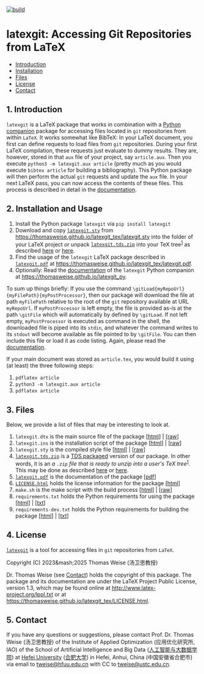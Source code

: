 [![build](https://github.com/thomasWeise/latexgit_tex/actions/workflows/build.yaml/badge.svg)](https://github.com/thomasWeise/latexgit_tex/actions/workflows/build.yaml)

# latexgit: Accessing Git Repositories from LaTeX

- [Introduction](#1-introduction)
- [Installation](#2-installation)
- [Files](#3-files)
- [License](#4-license)
- [Contact](#5-contact)


## 1. Introduction
`latexgit` is a LaTeX package that works in combination with a [Python companion](https://thomasweise.github.io/latexgit_py) package for accessing files located in `git` repositories from within `LaTeX`.
It works somewhat like BibTeX:
In your LaTeX document, you first can define requests to load files from `git` repositories.
During your first LaTeX compilation, these requests just evaluate to dummy results.
They are, however, stored in that `aux` file of your project, say `article.aux`.
Then you execute `python3 -m latexgit.aux article` (pretty much as you would execute `bibtex article` for building a bibliography).
This Python package will then perform the actual `git` requests and update the `aux` file.
In your next LaTeX pass, you can now access the contents of these files.
This process is described in detail in the [documentation](https://thomasweise.github.io/latexgit_tex/latexgit.pdf). 

## 2. Installation and Usage
1. Install the Python package `latexgit` via `pip install latexgit`
2. Download and copy [`latexgit.sty`](https://thomasweise.github.io/latexgit_tex/latexgit.sty) from <https://thomasweise.github.io/latexgit_tex/latexgit.sty> into the folder of your LaTeX project *or* unpack [`latexgit.tds.zip`](https://thomasweise.github.io/latexgit_tex/latexgit.tds.zip) into your TeX tree<sup>[1](https://ctan.org/TDS-guidelines)</sup> as described [here](https://texfaq.org/FAQ-inst-tds-zip) or [here](https://tex.stackexchange.com/questions/30307). 
3. Find the usage of the `latexgit` LaTeX package described in [`latexgit.pdf`](https://thomasweise.github.io/latexgit_tex/latexgit.pdf) at <https://thomasweise.github.io/latexgit_tex/latexgit.pdf>. 
4. Optionally: Read the [documentation](https://thomasweise.github.io/latexgit_py) of the `latexgit` Python companion at <https://thomasweise.github.io/latexgit_py>.

To sum up things briefly:
If you use the command `\gitLoad{myRepoUrl}{myFilePath}{myPostProcessor}`, then our package will download the file at path `myFilePath` relative to the root of the `git` repository available at URL `myRepoUrl`.
If `myPostProcessor` is left empty, the file is provided as-is at the path `\gitFile` which will automatically by defined by `\gitLoad`.
If not left empty, `myPostProcessor` is executed as command in the shell, the downloaded file is piped into its `stdin`, and whatever the command writes to its `stdout` will become available as file pointed to by `\gitFile`.
You can then include this file or load it as code listing.
Again, please read the [documentation](https://thomasweise.github.io/latexgit_tex/latexgit.pdf).

If your main document was stored as `article.tex`, you would build it using (at least) the three following steps:

1. `pdflatex article`
2. `python3 -m latexgit.aux article`
3. `pdflatex article`

## 3. Files
Below, we provide a list of files that may be interesting to look at.

1. `latexgit.dtx` is the main source file of the package [[html](https://thomasweise.github.io/latexgit_tex/latexgit_dtx.html)] | [[raw](https://thomasweise.github.io/latexgit_tex/latexgit.dtx)]
2. `latexgit.ins` is the installation script of the package [[html](https://thomasweise.github.io/latexgit_tex/latexgit_ins.html)] | [[raw](https://thomasweise.github.io/latexgit_tex/latexgit.ins)]
3. `latexgit.sty` is the compiled style file [[html](https://thomasweise.github.io/latexgit_tex/latexgit_sty.html)] | [[raw](https://thomasweise.github.io/latexgit_tex/latexgit.sty)]
4. [`latexgit.tds.zip`](https://thomasweise.github.io/latexgit_tex/latexgit.tds.zip) is a [TDS packaged](https://ctan.org/TDS-guidelines) version of our package.
   In other words, it is an <em>a `.zip` file that is ready to unzip into a user's TeX tree</em><sup>[1](https://ctan.org/TDS-guidelines)</sup>.
   This may be done as described [here](https://texfaq.org/FAQ-inst-tds-zip) or [here](https://tex.stackexchange.com/questions/30307).
5. [`latexgit.pdf`](https://thomasweise.github.io/latexgit_tex/latexgit.pdf) is the documentation of the package [[pdf](https://thomasweise.github.io/latexgit_tex/latexgit.pdf)]
6. [`LICENSE.html`](https://thomasweise.github.io/latexgit_tex/LICENSE.html) holds the license information for the package [[html](https://thomasweise.github.io/latexgit_tex/LICENSE.html)]
7. `make.sh` is the make script with the build process [[html](https://thomasweise.github.io/latexgit_tex/make.html)] | [[raw](https://thomasweise.github.io/latexgit_tex/make.sh)]
8. `requirements.txt` holds the Python requirements for using the package [[html](https://thomasweise.github.io/latexgit_tex/requirements.html)] | [[txt](https://thomasweise.github.io/latexgit_tex/requirements.txt)]
9. `requirements-dev.txt` holds the Python requirements for building the package [[html](https://thomasweise.github.io/latexgit_tex/requirements-dev.html)] | [[txt](https://thomasweise.github.io/latexgit_tex/requirements-dev.txt)]

## 4. License
[`latexgit`](https://thomasweise.github.io/latexgit_py) is a tool for accessing files in `git` repositories from `LaTeX`.

Copyright (C) 2023&mash;2025 Thomas Weise (汤卫思教授)

Dr. Thomas Weise (see [Contact](#4-contact)) holds the copyright of this package.
The package and its documentation are under the LaTeX Project Public License, version 1.3, which may be found online at <http://www.latex-project.org/lppl.txt> or at <https://thomasweise.github.io/latexgit_tex/LICENSE.html>.

## 5. Contact
If you have any questions or suggestions, please contact
Prof. Dr. Thomas Weise (汤卫思教授) of the 
Institute of Applied Optimization (应用优化研究所, IAO) of the
School of Artificial Intelligence and Big Data ([人工智能与大数据学院](http://www.hfuu.edu.cn/aibd/)) at
[Hefei University](http://www.hfuu.edu.cn/english/) ([合肥大学](http://www.hfuu.edu.cn/)) in
Hefei, Anhui, China (中国安徽省合肥市) via
email to [tweise@hfuu.edu.cn](mailto:tweise@hfuu.edu.cn) with CC to [tweise@ustc.edu.cn](mailto:tweise@ustc.edu.cn).
